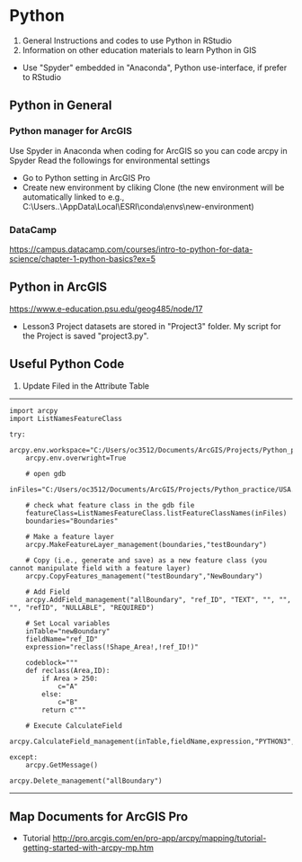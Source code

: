 # Python
1. General Instructions and codes to use Python in RStudio
2. Information on other education materials to learn Python in GIS

* Use "Spyder" embedded in "Anaconda", Python use-interface, if prefer to RStudio

## Python in General
### Python manager for ArcGIS
Use Spyder in Anaconda when coding for ArcGIS so you can code arcpy in Spyder
Read the followings for environmental settings
* Go to Python setting in ArcGIS Pro
* Create new environment by cliking Clone (the new environment will be automatically linked to e.g., C:\Users..\AppData\Local\ESRI\conda\envs\new-environment)

### DataCamp
https://campus.datacamp.com/courses/intro-to-python-for-data-science/chapter-1-python-basics?ex=5

## Python in ArcGIS
https://www.e-education.psu.edu/geog485/node/17
* Lesson3 Project datasets are stored in "Project3" folder. My script for the Project is saved "project3.py".

## Useful Python Code
1. Update Filed in the Attribute Table 
---------------------------------------------------------
  
    import arcpy
    import ListNamesFeatureClass

    try:
        arcpy.env.workspace="C:/Users/oc3512/Documents/ArcGIS/Projects/Python_practice/output"
        arcpy.env.overwright=True
    
        # open gdb
        inFiles="C:/Users/oc3512/Documents/ArcGIS/Projects/Python_practice/USA.gdb"

        # check what feature class in the gdb file
        featureClass=ListNamesFeatureClass.listFeatureClassNames(inFiles)
        boundaries="Boundaries"

        # Make a feature layer
        arcpy.MakeFeatureLayer_management(boundaries,"testBoundary")

        # Copy (i.e., generate and save) as a new feature class (you cannot manipulate field with a feature layer)
        arcpy.CopyFeatures_management("testBoundary","NewBoundary")

        # Add Field
        arcpy.AddField_management("allBoundary", "ref_ID", "TEXT", "", "", "", "refID", "NULLABLE", "REQUIRED")

        # Set Local variables
        inTable="newBoundary"
        fieldName="ref_ID"
        expression="reclass(!Shape_Area!,!ref_ID!)"

        codeblock="""
        def reclass(Area,ID):
            if Area > 250:
                c="A"
            else:
                c="B"
            return c"""

        # Execute CalculateField
        arcpy.CalculateField_management(inTable,fieldName,expression,"PYTHON3",codeblock)

    except:
        arcpy.GetMessage()

    arcpy.Delete_management("allBoundary")
---------------------------------------------------------

## Map Documents for ArcGIS Pro
* Tutorial
http://pro.arcgis.com/en/pro-app/arcpy/mapping/tutorial-getting-started-with-arcpy-mp.htm
